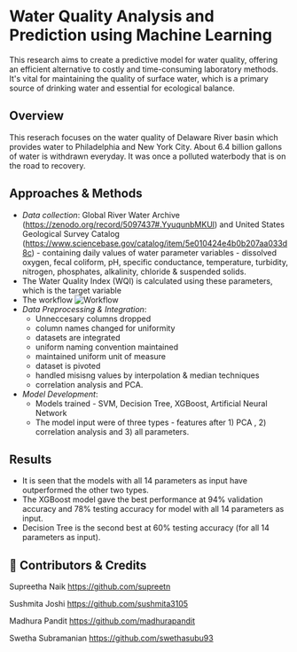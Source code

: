 # Water Quality Analysis and Prediction using Machine Learning

This research aims to create a predictive model for water quality, offering an efficient alternative to costly and time-consuming laboratory methods. It's vital for maintaining the quality of surface water, which is a primary source of drinking water and essential for ecological balance.


## Overview
This reserach focuses on the water quality of Delaware River basin which provides water to Philadelphia and New York City. About 6.4 billion gallons of water is withdrawn everyday. It was once a polluted waterbody that is on the road to recovery. 

  
## Approaches & Methods 

- *Data collection*: Global River Water Archive (https://zenodo.org/record/5097437#.YyuqunbMKUl) and United States Geological Survey Catalog (https://www.sciencebase.gov/catalog/item/5e010424e4b0b207aa033d8c) - containing daily values of water parameter variables - dissolved oxygen, fecal coliform, pH, specific conductance, temperature, turbidity, nitrogen, phosphates, alkalinity, chloride & suspended solids.
- The Water Quality Index (WQI) is calculated using these parameters, which is the target variable
- The workflow 
![Workflow](https://github.com/swethasubu93/Analytical-Processing/assets/109064336/8259509f-e1b1-44a9-872d-20b29dd560aa)
- *Data Preprocessing & Integration*:
    - Unneccesary columns dropped
    - column names changed for uniformity
    - datasets are integrated
    - uniform naming convention maintained
    - maintained uniform unit of measure
    - dataset is pivoted
    - handled misisng values by interpolation & median techniques
    - correlation analysis and PCA.
- *Model Development*:
  - Models trained - SVM, Decision Tree, XGBoost, Artificial Neural Network
  - The model input were of three types - features after 1) PCA , 2) correlation analysis and 3) all parameters.


## Results 

- It is seen that the models with all 14 parameters as input have outperformed the other two types.  
- The XGBoost model gave the best performance at 94% validation accuracy and 78% testing accuracy for model with all 14 parameters as input.
- Decision Tree is the second best at 60% testing accuracy (for all 14 parameters as input).

## 🔗 Contributors & Credits
Supreetha Naik https://github.com/supreetn

Sushmita Joshi https://github.com/sushmita3105

Madhura Pandit https://github.com/madhurapandit

Swetha Subramanian https://github.com/swethasubu93
